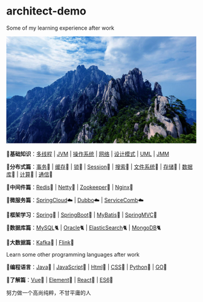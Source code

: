 # architect-demo
Some of my learning experience after work

![](https://github.com/aaja/architect-demo/blob/master/docs/demo_images/20200701131547.png)

:notebook:**基础知识**：[多线程](https://github.com/aaja/architect-demo/tree/master/docs/demo_03_important/01_redis) | [JVM](https://github.com/aaja/architect-demo/tree/master/docs/demo_03_important/01_redis) | [操作系统](https://github.com/aaja/architect-demo/tree/master/docs/demo_03_important/01_redis) | [网络](https://github.com/aaja/architect-demo/tree/master/docs/demo_03_important/01_redis) | [设计模式](https://github.com/aaja/architect-demo/tree/master/docs/demo_03_important/01_redis) | [UML](https://github.com/aaja/architect-demo/tree/master/docs/demo_03_important/01_redis) | [JMM](https://github.com/aaja/architect-demo/tree/master/docs/demo_03_important/01_redis)

:notebook:**分布式篇**：[事务](https://github.com/aaja/architect-demo/tree/master/docs/demo_03_important/01_redis):triangular_flag_on_post: | [缓存](https://github.com/aaja/architect-demo/tree/master/docs/demo_03_important/01_redis):triangular_flag_on_post: | [锁](https://github.com/aaja/architect-demo/tree/master/docs/demo_03_important/01_redis):triangular_flag_on_post: | [Session](https://github.com/aaja/architect-demo/tree/master/docs/demo_03_important/01_redis):triangular_flag_on_post: | [搜索](https://github.com/aaja/architect-demo/tree/master/docs/demo_03_important/01_redis):triangular_flag_on_post: | [文件系统](https://github.com/aaja/architect-demo/tree/master/docs/demo_03_important/01_redis):triangular_flag_on_post: | [存储](https://github.com/aaja/architect-demo/tree/master/docs/demo_03_important/01_redis):triangular_flag_on_post: | [数据库](https://github.com/aaja/architect-demo/tree/master/docs/demo_03_important/01_redis):triangular_flag_on_post: | [计算](https://github.com/aaja/architect-demo/tree/master/docs/demo_03_important/01_redis):triangular_flag_on_post: | [通信](https://github.com/aaja/architect-demo/tree/master/docs/demo_03_important/01_redis):triangular_flag_on_post:

:notebook:**中间件篇**：[Redis](https://github.com/aaja/architect-demo/tree/master/docs/demo_03_important/01_redis):key: | [Netty](https://github.com/aaja/architect-demo/tree/master/docs/demo_03_important/01_redis):key: | [Zookeeper](https://github.com/aaja/architect-demo/tree/master/docs/demo_03_important/01_redis):key: | [Nginx](https://github.com/aaja/architect-demo/tree/master/docs/demo_03_important/01_redis):key:

:notebook:**微服务篇**：[SpringCloud](https://github.com/aaja/architect-demo/tree/master/docs/demo_03_important/01_redis):cloud: | [Dubbo](https://github.com/aaja/architect-demo/tree/master/docs/demo_03_important/01_redis):cloud: | [ServiceComb](https://github.com/aaja/architect-demo/tree/master/docs/demo_03_important/01_redis):cloud:

:notebook:**框架学习**：[Spring](https://github.com/aaja/architect-demo/tree/master/docs/demo_03_important/01_redis):ocean: | [SpringBoot](https://github.com/aaja/architect-demo/tree/master/docs/demo_03_important/01_redis):ocean: | [MyBatis](https://github.com/aaja/architect-demo/tree/master/docs/demo_03_important/01_redis):ocean: | [SpringMVC](https://github.com/aaja/architect-demo/tree/master/docs/demo_03_important/01_redis):ocean:

:notebook:**数据库篇**：[MySQL](https://github.com/aaja/architect-demo/tree/master/docs/demo_03_important/01_redis):cat2: | [Oracle](https://github.com/aaja/architect-demo/tree/master/docs/demo_03_important/01_redis):cat2: | [ElasticSearch](https://github.com/aaja/architect-demo/tree/master/docs/demo_03_important/01_redis):cat2: | [MongoDB](https://github.com/aaja/architect-demo/tree/master/docs/demo_03_important/01_redis):cat2:

:notebook:**大数据篇**：[Kafka](https://github.com/aaja/architect-demo/tree/master/docs/demo_03_important/01_redis):key: | [Flink](https://github.com/aaja/architect-demo/tree/master/docs/demo_03_important/01_redis):key:

Learn some other programming languages after work

:notebook:**编程语言**：[Java](https://github.com/aaja/architect-demo/tree/master/docs/demo_03_important/01_redis):house_with_garden: | [JavaScript](https://github.com/aaja/architect-demo/tree/master/docs/demo_03_important/01_redis):house_with_garden: | [Html](https://github.com/aaja/architect-demo/tree/master/docs/demo_03_important/01_redis):house_with_garden: | [CSS](https://github.com/aaja/architect-demo/tree/master/docs/demo_03_important/01_redis):house_with_garden: | [Python](https://github.com/aaja/architect-demo/tree/master/docs/demo_03_important/01_redis):house_with_garden: | [GO](https://github.com/aaja/architect-demo/tree/master/docs/demo_03_important/01_redis):house_with_garden: 

:notebook:**了解篇**：[Vue](https://github.com/aaja/architect-demo/tree/master/docs/demo_03_important/01_redis):rocket: | [Element](https://github.com/aaja/architect-demo/tree/master/docs/demo_03_important/01_redis):rocket: | [React](https://github.com/aaja/architect-demo/tree/master/docs/demo_03_important/01_redis):rocket: | [ES6](https://github.com/aaja/architect-demo/tree/master/docs/demo_03_important/01_redis):rocket:

努力做一个高尚纯粹，不甘平庸的人

